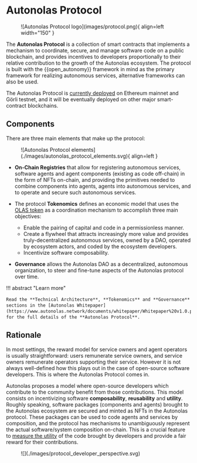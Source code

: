 # Autonolas Protocol

<figure markdown>
![Autonolas Protocol logo](images/protocol.png){ align=left width="150" }
</figure>

The **Autonolas Protocol** is a collection of smart contracts that implements a mechanism to coordinate, secure, and manage software code on a public blockchain, and provides incentives to developers proportionally to their relative contribution to the growth of the Autonolas ecosystem. The protocol is built with the {{open_autonomy}} framework in mind as the primary framework for realizing autonomous services,  alternative frameworks can also be used.

The Autonolas Protocol is [currently deployed](./registry_technical_overview.md#contract-addresses) on Ethereum mainnet and Görli testnet, and it will be eventually deployed on other major smart-contract blockchains.

## Components

There are three main elements that make up the protocol:

<figure markdown>
![Autonolas Protocol elements](./images/autonolas_protocol_elements.svg){ align=left }
</figure>

* **On-Chain Registries** that allow for registering autonomous services, software agents and agent components (existing as code off-chain) in the form of NFTs on-chain, and providing the primitives needed to combine components into agents, agents into autonomous services, and to operate and secure such autonomous services.

* The protocol **Tokenomics** defines an economic model that uses the [OLAS token](https://etherscan.io/token/0x0001A500A6B18995B03f44bb040A5fFc28E45CB0) as a coordination mechanism to accomplish three main objectives:

    * Enable the pairing of capital and code in a permissionless manner.
    * Create a flywheel that attracts increasingly more value and provides truly-decentralized autonomous services, owned by a DAO, operated by ecosystem actors, and coded by the ecosystem developers.
    * Incentivize software composability.

* **Governance**  allows the Autonolas DAO as a decentralized, autonomous
organization, to steer and fine-tune aspects of the Autonolas protocol over time.


!!! abstract "Learn more"

    Read the **Technical Architecture**, **Tokenomics** and **Governance** sections in the [Autonolas Whitepaper](https://www.autonolas.network/documents/whitepaper/Whitepaper%20v1.0.pdf) for the full details of the **Autonolas Protocol**.

## Rationale

In most settings, the reward model for service owners and agent operators is usually straightforward: users remunerate service owners, and service owners remunerate operators supporting their service. However it is not always well-defined how this plays out in the case of open-source software developers. This is where the Autonolas Protocol comes in.

Autonolas proposes a model where open-source developers which contribute to the community benefit from those contributions. This model consists on incentivizing software **composability**, **reusability** and **utility**. Roughly speaking, software packages (components and agents) brought to the Autonolas ecosystem are secured and minted as NFTs in the Autonolas protocol. These packages can be used to code agents and services by composition, and the protocol has mechanisms to unambiguously represent the actual software/system composition on-chain. This is a crucial feature to [measure the utility](https://github.com/valory-xyz/autonolas-tokenomics/blob/main/docs/Autonolas_tokenomics_audit.pdf) of the code brought by developers and provide a fair reward for their contributions.

<figure markdown>
![](./images/protocol_developer_perspective.svg)
</figure>
